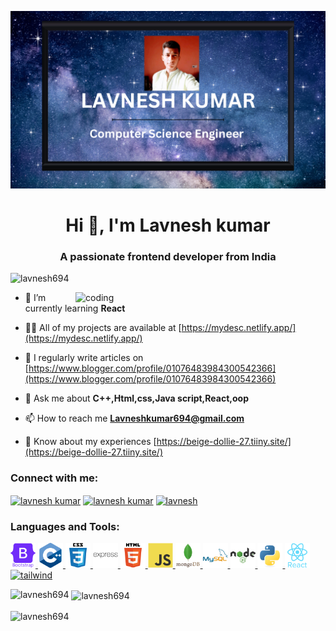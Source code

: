 ![logo](https://github.com/lavnesh694/lavnesh694/blob/main/LAVNESH%20KUMAR.png)
<h1 align="center">Hi 👋, I'm Lavnesh kumar</h1>
<h3 align="center">A passionate frontend developer from India</h3>



<p align="left"> <img src="https://komarev.com/ghpvc/?username=lavnesh694&label=Profile%20views&color=0e75b6&style=flat" alt="lavnesh694" /> </p>
<img align="right" width="400" alt="coding" src="https://camo.githubusercontent.com/19db51af5f90f1b152bc0b9078f5fe97053955be5074f03f17019c70345bdcdb/68747470733a2f2f6d69726f2e6d656469756d2e636f6d2f6d61782f313336302f302a37513379765349765f7430696f4a2d5a2e676966">

- 🌱 I’m currently learning **React**

- 👨‍💻 All of my projects are available at [https://mydesc.netlify.app/](https://mydesc.netlify.app/)

- 📝 I regularly write articles on [https://www.blogger.com/profile/01076483984300542366](https://www.blogger.com/profile/01076483984300542366)

- 💬 Ask me about **C++,Html,css,Java script,React,oop**

- 📫 How to reach me **Lavneshkumar694@gmail.com**

- 📄 Know about my experiences [https://beige-dollie-27.tiiny.site/](https://beige-dollie-27.tiiny.site/)

<h3 align="left">Connect with me:</h3>
<p align="left">
<a href="https://linkedin.com/in/lavnesh kumar" target="blank"><img align="center" src="https://raw.githubusercontent.com/rahuldkjain/github-profile-readme-generator/master/src/images/icons/Social/linked-in-alt.svg" alt="lavnesh kumar" height="30" width="40" /></a>
<a href="https://www.hackerrank.com/lavnesh kumar" target="blank"><img align="center" src="https://raw.githubusercontent.com/rahuldkjain/github-profile-readme-generator/master/src/images/icons/Social/hackerrank.svg" alt="lavnesh kumar" height="30" width="40" /></a>
<a href="https://www.leetcode.com/lavnesh_885" target="blank"><img align="center" src="https://raw.githubusercontent.com/rahuldkjain/github-profile-readme-generator/master/src/images/icons/Social/leet-code.svg" alt="lavnesh" height="30" width="40" /></a>
</p>

<h3 align="left">Languages and Tools:</h3>
<p align="left"> <a href="https://getbootstrap.com" target="_blank" rel="noreferrer"> <img src="https://raw.githubusercontent.com/devicons/devicon/master/icons/bootstrap/bootstrap-plain-wordmark.svg" alt="bootstrap" width="40" height="40"/> </a> <a href="https://www.w3schools.com/cpp/" target="_blank" rel="noreferrer"> <img src="https://raw.githubusercontent.com/devicons/devicon/master/icons/cplusplus/cplusplus-original.svg" alt="cplusplus" width="40" height="40"/> </a> <a href="https://www.w3schools.com/css/" target="_blank" rel="noreferrer"> <img src="https://raw.githubusercontent.com/devicons/devicon/master/icons/css3/css3-original-wordmark.svg" alt="css3" width="40" height="40"/> </a> <a href="https://expressjs.com" target="_blank" rel="noreferrer"> <img src="https://raw.githubusercontent.com/devicons/devicon/master/icons/express/express-original-wordmark.svg" alt="express" width="40" height="40"/> </a> <a href="https://www.w3.org/html/" target="_blank" rel="noreferrer"> <img src="https://raw.githubusercontent.com/devicons/devicon/master/icons/html5/html5-original-wordmark.svg" alt="html5" width="40" height="40"/> </a> <a href="https://developer.mozilla.org/en-US/docs/Web/JavaScript" target="_blank" rel="noreferrer"> <img src="https://raw.githubusercontent.com/devicons/devicon/master/icons/javascript/javascript-original.svg" alt="javascript" width="40" height="40"/> </a> <a href="https://www.mongodb.com/" target="_blank" rel="noreferrer"> <img src="https://raw.githubusercontent.com/devicons/devicon/master/icons/mongodb/mongodb-original-wordmark.svg" alt="mongodb" width="40" height="40"/> </a> <a href="https://www.mysql.com/" target="_blank" rel="noreferrer"> <img src="https://raw.githubusercontent.com/devicons/devicon/master/icons/mysql/mysql-original-wordmark.svg" alt="mysql" width="40" height="40"/> </a> <a href="https://nodejs.org" target="_blank" rel="noreferrer"> <img src="https://raw.githubusercontent.com/devicons/devicon/master/icons/nodejs/nodejs-original-wordmark.svg" alt="nodejs" width="40" height="40"/> </a> <a href="https://www.python.org" target="_blank" rel="noreferrer"> <img src="https://raw.githubusercontent.com/devicons/devicon/master/icons/python/python-original.svg" alt="python" width="40" height="40"/> </a> <a href="https://reactjs.org/" target="_blank" rel="noreferrer"> <img src="https://raw.githubusercontent.com/devicons/devicon/master/icons/react/react-original-wordmark.svg" alt="react" width="40" height="40"/> </a> <a href="https://tailwindcss.com/" target="_blank" rel="noreferrer"> <img src="https://www.vectorlogo.zone/logos/tailwindcss/tailwindcss-icon.svg" alt="tailwind" width="40" height="40"/> </a> </p>

<p><img align="left" src="https://github-readme-stats.vercel.app/api/top-langs?username=lavnesh694&show_icons=true&locale=en&layout=compact" alt="lavnesh694" /></p>

<p>&nbsp;<img align="center" src="https://github-readme-stats.vercel.app/api?username=lavnesh694&show_icons=true&locale=en" alt="lavnesh694" /></p>

<p><img align="center" src="https://github-readme-streak-stats.herokuapp.com/?user=lavnesh694&" alt="lavnesh694" /></p>
